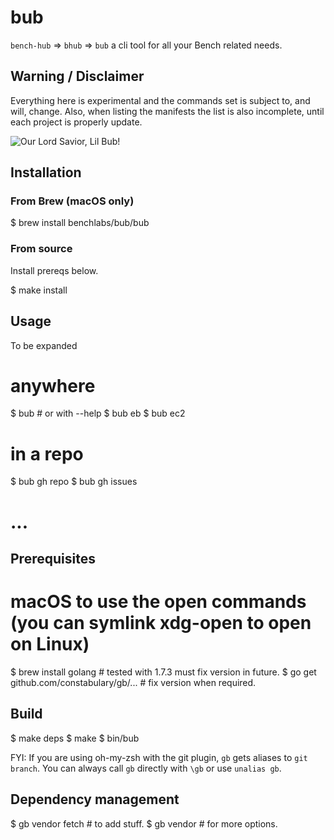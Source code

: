 # bub

`bench-hub` ⇒ `bhub` ⇒ `bub` a cli tool for all your Bench related needs.

## Warning / Disclaimer

Everything here is experimental and the commands set is subject to, and will,
change. Also, when listing the manifests the list is also incomplete, until each
project is properly update.

![Our Lord Savior, Lil Bub!](https://upload.wikimedia.org/wikipedia/commons/thumb/3/3f/Lil_Bub_2013_%28crop_for_thumb%29.jpg/440px-Lil_Bub_2013_%28crop_for_thumb%29.jpg)

## Installation

### From Brew (macOS only)
  $ brew install benchlabs/bub/bub

### From source

Install prereqs below.

  $ make install

## Usage

To be expanded

  # anywhere
  $ bub # or with --help
  $ bub eb
  $ bub ec2

  # in a repo
  $ bub gh repo
  $ bub gh issues
  # ...

## Prerequisites

  # macOS to use the open commands (you can symlink xdg-open to open on Linux)
  $ brew install golang # tested with 1.7.3 must fix version in future.
  $ go get github.com/constabulary/gb/... # fix version when required.

## Build

  $ make deps
  $ make
  $ bin/bub<your-platform>

FYI: If you are using oh-my-zsh with the git plugin, `gb` gets aliases to `git branch`. You
can always call `gb` directly with `\gb` or use `unalias gb`.

## Dependency management

$ gb vendor fetch # to add stuff.
  $ gb vendor # for more options.
